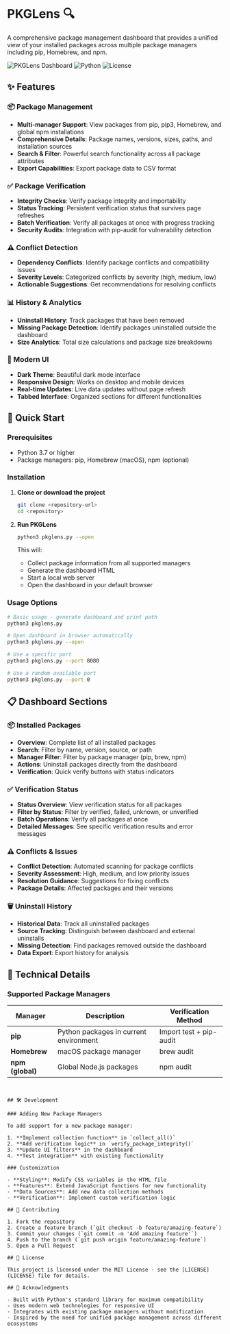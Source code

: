 # PKGLens 🔍

A comprehensive package management dashboard that provides a unified view of your installed packages across multiple package managers including pip, Homebrew, and npm.

![PKGLens Dashboard](https://img.shields.io/badge/Status-Active-brightgreen)
![Python](https://img.shields.io/badge/Python-3.7+-blue)
![License](https://img.shields.io/badge/License-MIT-green)

## ✨ Features

### 📦 Package Management
- **Multi-manager Support**: View packages from pip, pip3, Homebrew, and global npm installations
- **Comprehensive Details**: Package names, versions, sizes, paths, and installation sources
- **Search & Filter**: Powerful search functionality across all package attributes
- **Export Capabilities**: Export package data to CSV format

### ✅ Package Verification
- **Integrity Checks**: Verify package integrity and importability
- **Status Tracking**: Persistent verification status that survives page refreshes
- **Batch Verification**: Verify all packages at once with progress tracking
- **Security Audits**: Integration with pip-audit for vulnerability detection

### ⚠️ Conflict Detection
- **Dependency Conflicts**: Identify package conflicts and compatibility issues
- **Severity Levels**: Categorized conflicts by severity (high, medium, low)
- **Actionable Suggestions**: Get recommendations for resolving conflicts

### 📊 History & Analytics
- **Uninstall History**: Track packages that have been removed
- **Missing Package Detection**: Identify packages uninstalled outside the dashboard
- **Size Analytics**: Total size calculations and package size breakdowns

### 🎨 Modern UI
- **Dark Theme**: Beautiful dark mode interface
- **Responsive Design**: Works on desktop and mobile devices
- **Real-time Updates**: Live data updates without page refresh
- **Tabbed Interface**: Organized sections for different functionalities

## 🚀 Quick Start

### Prerequisites
- Python 3.7 or higher
- Package managers: pip, Homebrew (macOS), npm (optional)

### Installation

1. **Clone or download the project**
   ```bash
   git clone <repository-url>
   cd <repository>
   ```

2. **Run PKGLens**
   ```bash
   python3 pkglens.py --open
   ```

   This will:
   - Collect package information from all supported managers
   - Generate the dashboard HTML
   - Start a local web server
   - Open the dashboard in your default browser

### Usage Options

```bash
# Basic usage - generate dashboard and print path
python3 pkglens.py

# Open dashboard in browser automatically
python3 pkglens.py --open

# Use a specific port
python3 pkglens.py --port 8080

# Use a random available port
python3 pkglens.py --port 0
```

## 📋 Dashboard Sections

### 📦 Installed Packages
- **Overview**: Complete list of all installed packages
- **Search**: Filter by name, version, source, or path
- **Manager Filter**: Filter by package manager (pip, brew, npm)
- **Actions**: Uninstall packages directly from the dashboard
- **Verification**: Quick verify buttons with status indicators

### ✅ Verification Status
- **Status Overview**: View verification status for all packages
- **Filter by Status**: Filter by verified, failed, unknown, or unverified
- **Batch Operations**: Verify all packages at once
- **Detailed Messages**: See specific verification results and error messages

### ⚠️ Conflicts & Issues
- **Conflict Detection**: Automated scanning for package conflicts
- **Severity Assessment**: High, medium, and low priority issues
- **Resolution Guidance**: Suggestions for fixing conflicts
- **Package Details**: Affected packages and their versions

### 🗑️ Uninstall History
- **Historical Data**: Track all uninstalled packages
- **Source Tracking**: Distinguish between dashboard and external uninstalls
- **Missing Detection**: Find packages removed outside the dashboard
- **Data Export**: Export history for analysis

## 🔧 Technical Details

### Supported Package Managers

| Manager | Description | Verification Method |
|---------|-------------|-------------------|
| **pip** | Python packages in current environment | Import test + pip-audit |
| **Homebrew** | macOS package manager | brew audit |
| **npm (global)** | Global Node.js packages | npm audit |

```


## 🛠️ Development

### Adding New Package Managers

To add support for a new package manager:

1. **Implement collection function** in `collect_all()`
2. **Add verification logic** in `verify_package_integrity()`
3. **Update UI filters** in the dashboard
4. **Test integration** with existing functionality

### Customization

- **Styling**: Modify CSS variables in the HTML file
- **Features**: Extend JavaScript functions for new functionality
- **Data Sources**: Add new data collection methods
- **Verification**: Implement custom verification logic

## 🤝 Contributing

1. Fork the repository
2. Create a feature branch (`git checkout -b feature/amazing-feature`)
3. Commit your changes (`git commit -m 'Add amazing feature'`)
4. Push to the branch (`git push origin feature/amazing-feature`)
5. Open a Pull Request

## 📝 License

This project is licensed under the MIT License - see the [LICENSE](LICENSE) file for details.

## 🙏 Acknowledgments

- Built with Python's standard library for maximum compatibility
- Uses modern web technologies for responsive UI
- Integrates with existing package managers without modification
- Inspired by the need for unified package management across different ecosystems
